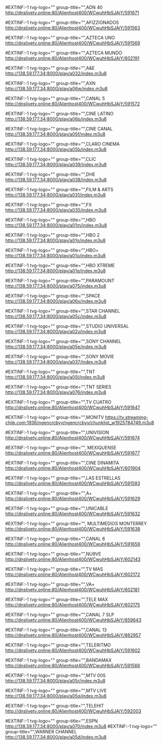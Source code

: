 #EXTINF:-1 tvg-logo="" group-title="",ADN 40
http://dnslivetv.online:80/Alienhost400/WCwuhHbSJAjY/591671

#EXTINF:-1 tvg-logo="" group-title="",AFIZZIONADOS
http://dnslivetv.online:80/Alienhost400/WCwuhHbSJAjY/591563


#EXTINF:-1 tvg-logo="" group-title="",AZTECA UNO
http://dnslivetv.online:80/Alienhost400/WCwuhHbSJAjY/591569

#EXTINF:-1 tvg-logo="" group-title="",AZTECA MUNDO
http://dnslivetv.online:80/Alienhost400/WCwuhHbSJAjY/602191




#EXTINF:-1 tvg-logo="" group-title="",A&E
http://138.59.177.34:8000/play/a032/index.m3u8

#EXTINF:-1 tvg-logo="" group-title="",AXN
http://138.59.177.34:8000/play/a06w/index.m3u8

#EXTINF:-1 tvg-logo="" group-title="",CANAL 5
http://dnslivetv.online:80/Alienhost400/WCwuhHbSJAjY/591572

#EXTINF:-1 tvg-logo="" group-title="",CINE LATINO
http://138.59.177.34:8000/play/a06p/index.m3u8

#EXTINF:-1 tvg-logo="" group-title="",CINE CANAL
http://138.59.177.34:8000/play/a05f/index.m3u8

#EXTINF:-1 tvg-logo="" group-title="",CLARO CINEMA
http://138.59.177.34:8000/play/a05b/index.m3u8

#EXTINF:-1 tvg-logo="" group-title="",CLIC
http://138.59.177.34:8000/play/a039/index.m3u8

#EXTINF:-1 tvg-logo="" group-title="",DHE
http://138.59.177.34:8000/play/a038/index.m3u8

#EXTINF:-1 tvg-logo="" group-title="",FILM & ARTS
http://138.59.177.34:8000/play/a031/index.m3u8

#EXTINF:-1 tvg-logo="" group-title="",FX
http://138.59.177.34:8000/play/a035/index.m3u8





#EXTINF:-1 tvg-logo="" group-title="",HBO
http://138.59.177.34:8000/play/a01m/index.m3u8

#EXTINF:-1 tvg-logo="" group-title="",HBO 2
http://138.59.177.34:8000/play/a01n/index.m3u8

#EXTINF:-1 tvg-logo="" group-title="",HBO+
http://138.59.177.34:8000/play/a01o/index.m3u8

#EXTINF:-1 tvg-logo="" group-title="",HBO XTREME
http://138.59.177.34:8000/play/a01q/index.m3u8

#EXTINF:-1 tvg-logo="" group-title="",PARAMOUNT
http://138.59.177.34:8000/play/a075/index.m3u8

#EXTINF:-1 tvg-logo="" group-title="",SPACE
http://138.59.177.34:8000/play/a06x/index.m3u8

#EXTINF:-1 tvg-logo="" group-title="",STAR CHANNEL
http://138.59.177.34:8000/play/a05c/index.m3u8

#EXTINF:-1 tvg-logo="" group-title="",STUDIO UNIVERSAL
http://138.59.177.34:8000/play/a02y/index.m3u8

#EXTINF:-1 tvg-logo="" group-title="",SONY CHANNEL
http://138.59.177.34:8000/play/a05e/index.m3u8

#EXTINF:-1 tvg-logo="" group-title="",SONY MOVIE
http://138.59.177.34:8000/play/a037/index.m3u8

#EXTINF:-1 tvg-logo="" group-title="",TNT
http://138.59.177.34:8000/play/a05l/index.m3u8

#EXTINF:-1 tvg-logo="" group-title="",TNT SERIES
http://138.59.177.34:8000/play/a076/index.m3u8

#EXTINF:-1 tvg-logo="" group-title="",TV CUATRO
http://dnslivetv.online:80/Alienhost400/WCwuhHbSJAjY/591647

#EXTINF:-1 tvg-logo="" group-title="",MONITV
https://tv.streaming-chile.com:1936/ngencrcbyy/ngencrcbyy/chunklist_w1925784749.m3u8


#EXTINF:-1 tvg-logo="" group-title="",UNIVISION
http://dnslivetv.online:80/Alienhost400/WCwuhHbSJAjY/591674

#EXTINF:-1 tvg-logo="" group-title="", MEXIQUENSE
http://dnslivetv.online:80/Alienhost400/WCwuhHbSJAjY/591677

#EXTINF:-1 tvg-logo="" group-title="",CINE DINAMITA
http://dnslivetv.online:80/Alienhost400/WCwuhHbSJAjY/601904

#EXTINF:-1 tvg-logo="" group-title="",LAS ESTRELLAS
http://dnslivetv.online:80/Alienhost400/WCwuhHbSJAjY/591593

#EXTINF:-1 tvg-logo="" group-title="",A+
http://dnslivetv.online:80/Alienhost400/WCwuhHbSJAjY/591629

#EXTINF:-1 tvg-logo="" group-title="",UNICABLE
http://dnslivetv.online:80/Alienhost400/WCwuhHbSJAjY/591632

#EXTINF:-1 tvg-logo="" group-title="", MULTIMEDIOS MONTERREY 
http://dnslivetv.online:80/Alienhost400/WCwuhHbSJAjY/591638

#EXTINF:-1 tvg-logo="" group-title="",CANAL 6
http://dnslivetv.online:80/Alienhost400/WCwuhHbSJAjY/591659

#EXTINF:-1 tvg-logo="" group-title="",NU9VE
http://dnslivetv.online:80/Alienhost400/WCwuhHbSJAjY/602143

#EXTINF:-1 tvg-logo="" group-title="",TV MAS
http://dnslivetv.online:80/Alienhost400/WCwuhHbSJAjY/602172

#EXTINF:-1 tvg-logo="" group-title="",VA+
http://dnslivetv.online:80/Alienhost400/WCwuhHbSJAjY/602181

#EXTINF:-1 tvg-logo="" group-title="",TELE MAX
http://dnslivetv.online:80/Alienhost400/WCwuhHbSJAjY/602175

#EXTINF:-1 tvg-logo="" group-title="",CANAL 7 SLP 
http://dnslivetv.online:80/Alienhost400/WCwuhHbSJAjY/859643

#EXTINF:-1 tvg-logo="" group-title="",CANAL 13 
http://dnslivetv.online:80/Alienhost400/WCwuhHbSJAjY/862957

#EXTINF:-1 tvg-logo="" group-title="",TELERITMO
http://dnslivetv.online:80/Alienhost400/WCwuhHbSJAjY/591602

#EXTINF:-1 tvg-logo="" group-title="",BANDAMAX
http://dnslivetv.online:80/Alienhost400/WCwuhHbSJAjY/591566

#EXTINF:-1 tvg-logo="" group-title="",MTV 00S
http://138.59.177.34:8000/play/a05r/index.m3u8

#EXTINF:-1 tvg-logo="" group-title="",MTV LIVE
http://138.59.177.34:8000/play/a05q/index.m3u8

#EXTINF:-1 tvg-logo="" group-title="",TELEHIT
http://dnslivetv.online:80/Alienhost400/WCwuhHbSJAjY/592003

#EXTINF:-1 tvg-logo="" group-title="",ESPN
http://138.59.177.34:8000/play/a070/index.m3u8
#EXTINF:-1 tvg-logo="" group-title="",WARNER CHANNEL
http://138.59.177.34:8000/play/a05d/index.m3u8


